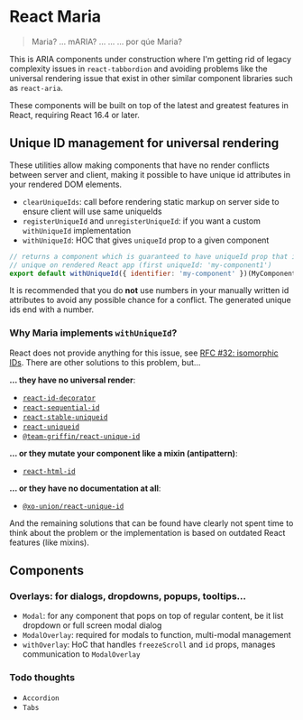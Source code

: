 # React Maria
> Maria? &hellip; mARIA? &hellip; &hellip; &hellip; por qúe Maria?

This is ARIA components under construction where I'm getting rid of legacy complexity issues in `react-tabbordion` and
avoiding problems like the universal rendering issue that exist in other similar component libraries such as
`react-aria`.

These components will be built on top of the latest and greatest features in React, requiring React 16.4 or later.

## Unique ID management for universal rendering

These utilities allow making components that have no render conflicts between server and client, making it possible to
have unique id attributes in your rendered DOM elements.

- `clearUniqueIds`: call before rendering static markup on server side to ensure client will use same uniqueIds
- `registerUniqueId` and `unregisterUniqueId`: if you want a custom `withUniqueId` implementation
- `withUniqueId`: HOC that gives `uniqueId` prop to a given component

```js
// returns a component which is guaranteed to have uniqueId prop that is truly
// unique on rendered React app (first uniqueId: 'my-component1')
export default withUniqueId({ identifier: 'my-component' })(MyComponent)
```

It is recommended that you do **not** use numbers in your manually written id attributes to avoid any possible chance
for a conflict. The generated unique ids end with a number.

### Why Maria implements `withUniqueId`?

React does not provide anything for this issue, see [RFC #32: isomorphic IDs](https://github.com/reactjs/rfcs/pull/32).
There are other solutions to this problem, but...

**... they have no universal render**:

- [`react-id-decorator`](https://www.npmjs.com/package/react-id-decorator)
- [`react-sequential-id`](https://www.npmjs.com/package/react-sequential-id)
- [`react-stable-uniqueid`](https://www.npmjs.com/package/react-stable-uniqueid)
- [`react-uniqueid`](https://www.npmjs.com/package/react-uniqueid)
- [`@team-griffin/react-unique-id`](https://www.npmjs.com/package/@team-griffin/react-unique-id)

**... or they mutate your component like a mixin (antipattern)**:

- [`react-html-id`](https://www.npmjs.com/package/react-html-id)

**... or they have no documentation at all**:

- [`@xo-union/react-unique-id`](https://www.npmjs.com/package/@xo-union/react-unique-id)

And the remaining solutions that can be found have clearly not spent time to think about the problem or the
implementation is based on outdated React features (like mixins).


## Components

### Overlays: for dialogs, dropdowns, popups, tooltips...
- `Modal`: for any component that pops on top of regular content, be it list dropdown or full screen modal dialog
- `ModalOverlay`: required for modals to function, multi-modal management
- `withOverlay`: HoC that handles `freezeScroll` and `id` props, manages communication to `ModalOverlay`

### Todo thoughts
- `Accordion`
- `Tabs`